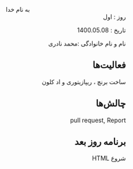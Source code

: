﻿<div dir="rtl" align="center">
به نام خدا
</div>
<div dir="rtl" align="right">
روز : اول

تاریخ : 1400.05.08

نام و نام خانوادگی :محمد نادری

## فعالیت‌ها
ساخت برنچ ، ریپازیتوری و اد کلون
## چالش‌ها
pull request, Report
## برنامه روز بعد
شروع HTML
</div>